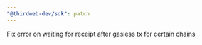 ```yaml
---
"@thirdweb-dev/sdk": patch
---
```


Fix error on waiting for receipt after gasless tx for certain chains

